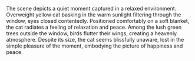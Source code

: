 
The scene depicts a quiet moment captured in a relaxed environment. Overweight yellow cat basking in the warm sunlight filtering through the window, eyes closed contentedly. Positioned comfortably on a soft blanket, the cat radiates a feeling of relaxation and peace. Among the lush green trees outside the window, birds flutter their wings, creating a heavenly atmosphere. Despite its size, the cat seems blissfully unaware, lost in the simple pleasure of the moment, embodying the picture of happiness and peace.
